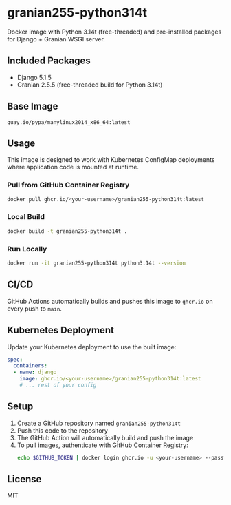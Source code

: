 # granian255-python314t

Docker image with Python 3.14t (free-threaded) and pre-installed packages for Django + Granian WSGI server.

## Included Packages

- Django 5.1.5
- Granian 2.5.5 (free-threaded build for Python 3.14t)

## Base Image

`quay.io/pypa/manylinux2014_x86_64:latest`

## Usage

This image is designed to work with Kubernetes ConfigMap deployments where application code is mounted at runtime.

### Pull from GitHub Container Registry

```bash
docker pull ghcr.io/<your-username>/granian255-python314t:latest
```

### Local Build

```bash
docker build -t granian255-python314t .
```

### Run Locally

```bash
docker run -it granian255-python314t python3.14t --version
```

## CI/CD

GitHub Actions automatically builds and pushes this image to `ghcr.io` on every push to `main`.

## Kubernetes Deployment

Update your Kubernetes deployment to use the built image:

```yaml
spec:
  containers:
  - name: django
    image: ghcr.io/<your-username>/granian255-python314t:latest
    # ... rest of your config
```

## Setup

1. Create a GitHub repository named `granian255-python314t`
2. Push this code to the repository
3. The GitHub Action will automatically build and push the image
4. To pull images, authenticate with GitHub Container Registry:
   ```bash
   echo $GITHUB_TOKEN | docker login ghcr.io -u <your-username> --password-stdin
   ```

## License

MIT
